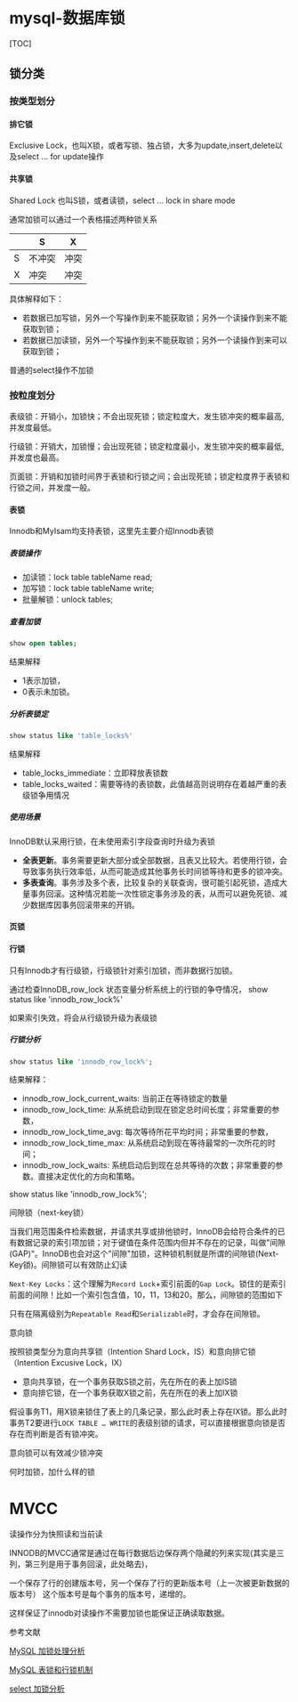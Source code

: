 # mysql-数据库锁

[TOC]



## 锁分类

### 按类型划分

#### 排它锁

Exclusive Lock，也叫X锁，或者写锁、独占锁，大多为update,insert,delete以及select ... for update操作

#### 共享锁

Shared Lock 也叫S锁，或者读锁，select ... lock in share mode

通常加锁可以通过一个表格描述两种锁关系

|      | S      | X    |
| ---- | ------ | ---- |
| S    | 不冲突 | 冲突 |
| X    | 冲突   | 冲突 |

具体解释如下：

- 若数据已加写锁，另外一个写操作到来不能获取锁；另外一个读操作到来不能获取到锁；
- 若数据已加读锁，另外一个写操作到来不能获取锁；另外一个读操作到来可以获取到锁；

普通的select操作不加锁

### 按粒度划分

表级锁：开销小，加锁快；不会出现死锁；锁定粒度大，发生锁冲突的概率最高,并发度最低。

行级锁：开销大，加锁慢；会出现死锁；锁定粒度最小，发生锁冲突的概率最低,并发度也最高。

页面锁：开销和加锁时间界于表锁和行锁之间；会出现死锁；锁定粒度界于表锁和行锁之间，并发度一般。

#### 表锁

Innodb和MyIsam均支持表锁，这里先主要介绍Innodb表锁

##### 表锁操作

- 加读锁：lock table tableName read;
- 加写锁：lock table tableName write;
- 批量解锁：unlock tables;

##### 查看加锁

``` sql
show open tables; 
```

结果解释

- 1表示加锁，
- 0表示未加锁。

##### 分析表锁定

```sql
show status like 'table_locks%'
```

结果解释

- table_locks_immediate：立即释放表锁数
- table_locks_waited：需要等待的表锁数，此值越高则说明存在着越严重的表级锁争用情况

##### 使用场景

InnoDB默认采用行锁，在未使用索引字段查询时升级为表锁

- **全表更新**。事务需要更新大部分或全部数据，且表又比较大。若使用行锁，会导致事务执行效率低，从而可能造成其他事务长时间锁等待和更多的锁冲突。
- **多表查询**。事务涉及多个表，比较复杂的关联查询，很可能引起死锁，造成大量事务回滚。这种情况若能一次性锁定事务涉及的表，从而可以避免死锁、减少数据库因事务回滚带来的开销。

#### 页锁

#### 行锁

只有Innodb才有行级锁，行级锁针对索引加锁，而非数据行加锁。



通过检查InnoDB_row_lock 状态变量分析系统上的行锁的争夺情况， show status like 'innodb_row_lock%'



如果索引失效，将会从行级锁升级为表级锁

##### 行锁分析

```sql
show status like 'innodb_row_lock%';
```

结果解释：

- innodb_row_lock_current_waits: 当前正在等待锁定的数量
- innodb_row_lock_time: 从系统启动到现在锁定总时间长度；非常重要的参数，
- innodb_row_lock_time_avg: 每次等待所花平均时间；非常重要的参数，
- innodb_row_lock_time_max: 从系统启动到现在等待最常的一次所花的时间；
- innodb_row_lock_waits: 系统启动后到现在总共等待的次数；非常重要的参数。直接决定优化的方向和策略。

show status like 'innodb_row_lock%';



间隙锁（next-key锁）

当我们用范围条件检索数据，并请求共享或排他锁时，InnoDB会给符合条件的已有数据记录的索引项加锁；对于键值在条件范围内但并不存在的记录，叫做"间隙(GAP)"。InnoDB也会对这个"间隙"加锁，这种锁机制就是所谓的间隙锁(Next-Key锁)。间隙锁可以有效防止幻读



`Next-Key Locks`：这个理解为`Record Lock`+索引前面的`Gap Lock`。锁住的是索引前面的间隙！比如一个索引包含值，10，11，13和20。那么，间隙锁的范围如下



只有在隔离级别为`Repeatable Read`和`Serializable`时，才会存在间隙锁。

意向锁

按照锁类型分为意向共享锁（Intention Shard Lock，IS）和意向排它锁（Intention Excusive Lock，IX）

- 意向共享锁，在一个事务获取S锁之前，先在所在的表上加IS锁
- 意向排它锁，在一个事务获取X锁之前，先在所在的表上加IX锁



假设事务T1，用X锁来锁住了表上的几条记录，那么此时表上存在IX锁。那么此时事务T2要进行`LOCK TABLE … WRITE`的表级别锁的请求，可以直接根据意向锁是否存在而判断是否有锁冲突。

意向锁可以有效减少锁冲突



何时加锁，加什么样的锁

# MVCC

读操作分为快照读和当前读





INNODB的MVCC通常是通过在每行数据后边保存两个隐藏的列来实现(其实是三列，第三列是用于事务回滚，此处略去)，

一个保存了行的创建版本号，另一个保存了行的更新版本号（上一次被更新数据的版本号）
这个版本号是每个事务的版本号，递增的。



这样保证了innodb对读操作不需要加锁也能保证正确读取数据。









参考文献

[MySQL 加锁处理分析](http://hedengcheng.com/?p=771#_Toc374698317)

[MySQL 表锁和行锁机制](https://juejin.im/entry/5a55c7976fb9a01cba42786f)

[select 加锁分析](https://www.cnblogs.com/rjzheng/p/9950951.html)